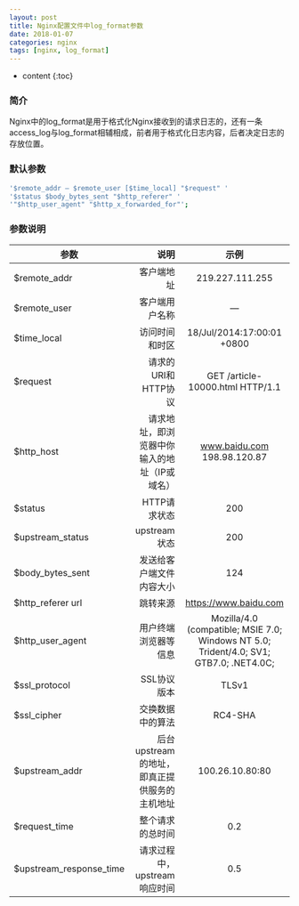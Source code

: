 ```yaml
---
layout: post
title: Nginx配置文件中log_format参数
date: 2018-01-07
categories: nginx
tags: [nginx, log_format]
---
```


* content
{:toc}

### 简介
Nginx中的log_format是用于格式化Nginx接收到的请求日志的，还有一条access_log与log_format相辅相成，前者用于格式化日志内容，后者决定日志的存放位置。

### 默认参数
```bash
'$remote_addr – $remote_user [$time_local] "$request" '
'$status $body_bytes_sent "$http_referer" '
'"$http_user_agent" "$http_x_forwarded_for"';
```

### 参数说明

| 参数        | 说明    |  示例  |
| --------   | -----:   | :----: |
| $remote_addr	        	| 客户端地址									| 219.227.111.255
| $remote_user	        	| 客户端用户名称								| —
| $time_local	        	| 访问时间和时区								| 18/Jul/2014:17:00:01 +0800
| $request	            	| 请求的URI和HTTP协议							| GET /article-10000.html HTTP/1.1
| $http_host	        	| 请求地址，即浏览器中你输入的地址（IP或域名）	| www.baidu.com  198.98.120.87
| $status	            	| HTTP请求状态									| 200
| $upstream_status	    	| upstream状态									| 200
| $body_bytes_sent	    	| 发送给客户端文件内容大小						| 124
| $http_referer	url     	| 跳转来源										| https://www.baidu.com
| $http_user_agent	    	| 用户终端浏览器等信息							| Mozilla/4.0 (compatible; MSIE 7.0; Windows NT 5.0; Trident/4.0; SV1; GTB7.0; .NET4.0C;
| $ssl_protocol	 			| SSL协议版本									| TLSv1
| $ssl_cipher				| 交换数据中的算法								| RC4-SHA
| $upstream_addr			| 后台upstream的地址，即真正提供服务的主机地址	| 100.26.10.80:80
| $request_time				| 整个请求的总时间								| 0.2
| $upstream_response_time	| 请求过程中，upstream响应时间					| 0.5